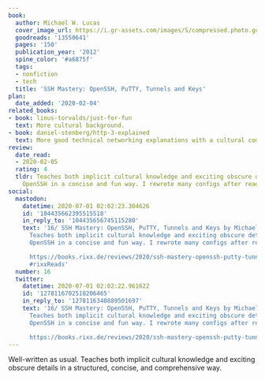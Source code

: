 ```yaml
---
book:
  author: Michael W. Lucas
  cover_image_url: https://i.gr-assets.com/images/S/compressed.photo.goodreads.com/books/1332018706l/13550641._SX98_.jpg
  goodreads: '13550641'
  pages: '150'
  publication_year: '2012'
  spine_color: '#a6875f'
  tags:
  - nonfiction
  - tech
  title: 'SSH Mastery: OpenSSH, PuTTY, Tunnels and Keys'
plan:
  date_added: '2020-02-04'
related_books:
- book: linus-torvalds/just-for-fun
  text: More cultural background.
- book: daniel-stenberg/http-3-explained
  text: More good technical networking explanations with a cultural component.
review:
  date_read:
  - 2020-02-05
  rating: 4
  tldr: Teaches both implicit cultural knowledge and exciting obscure details about
    OpenSSH in a concise and fun way. I rewrote many configs after reading this.
social:
  mastodon:
    datetime: 2020-07-01 02:02:23.304626
    id: '104435662395515518'
    in_reply_to: '104435656745115280'
    text: '16/ SSH Mastery: OpenSSH, PuTTY, Tunnels and Keys by Michael W. Lucas.
      Teaches both implicit cultural knowledge and exciting obscure details about
      OpenSSH in a concise and fun way. I rewrote many configs after reading this.

      https://books.rixx.de/reviews/2020/ssh-mastery-openssh-putty-tunnels-and-keys/
      #rixxReads'
  number: 16
  twitter:
    datetime: 2020-07-01 02:02:22.961622
    id: '1278116702518206465'
    in_reply_to: '1278116340889501697'
    text: '16/ SSH Mastery: OpenSSH, PuTTY, Tunnels and Keys by Michael W. Lucas.
      Teaches both implicit cultural knowledge and exciting obscure details about
      OpenSSH in a concise and fun way. I rewrote many configs after reading this.

      https://books.rixx.de/reviews/2020/ssh-mastery-openssh-putty-tunnels-and-keys/'
---
```


Well-written as usual. Teaches both implicit cultural knowledge and exciting obscure details in a structured, concise,
and comprehensive way.
